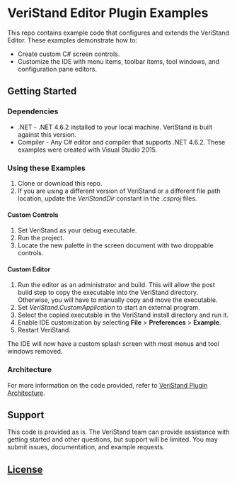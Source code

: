 # VeriStand Editor Plugin Examples

This repo contains example code that configures and extends the VeriStand Editor. These examples demonstrate how to:
* Create custom C# screen controls.
* Customize the IDE with menu items, toolbar items, tool windows, and configuration pane editors.

## Getting Started

### Dependencies
* .NET - .NET 4.6.2 installed to your local machine. VeriStand is built against this version.
* Compiler - Any C# editor and compiler that supports .NET 4.6.2. These examples were created with Visual Studio 2015.

### Using these Examples
1. Clone or download this repo.
1. If you are using a different version of VeriStand or a different file path location, update the *VeriStandDir* constant in the *.csproj* files.

#### Custom Controls
1. Set VeriStand as your debug executable.
1. Run the project.
1. Locate the new palette in the screen document with two droppable controls.

#### Custom Editor
1. Run the editor as an administrator and build. This will allow the post build step to copy the executable into the VeriStand directory. Otherwise, you will have to manually copy and move the executable.
1. Set *VeriStand.CustomApplication* to start an external program.
1. Select the copied executable in the VeriStand install directory and run it.
1. Enable IDE customization by selecting **File** > **Preferences** > **Example**.
1. Restart VeriStand.

The IDE will now have a custom splash screen with most menus and tool windows removed.

### Architecture
For more information on the code provided, refer to [VeriStand Plugin Architecture](VeriStandCustomControls/ARCHITECTURE.md).

## Support

This code is provided as is. The VeriStand team can provide assistance with getting started and other questions, but support will be limited. You may submit issues, documentation, and example requests.

## [License](LICENSE)
